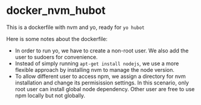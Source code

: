# docker_nvm_hubot

This is a dockerfile with nvm and yo, ready for 
`yo hubot`

Here is some notes about the dockerfile:
* In order to run yo, we have to create a non-root user. We also add the user to sudoers for convenience.
* Instead of simply running `apt-get install nodejs`, we use a more flexible approach by installing nvm to manage the node version. 
* To allow different user to access npm, we assign a directory for nvm installation and change its permisission settings. In this scenario, only root user can install global node dependency. Other user are free to use npm locally but not globally.

